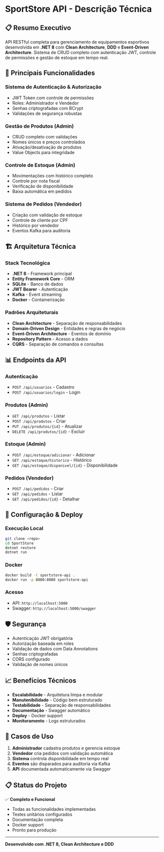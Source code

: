 # SportStore API - Descrição Técnica

## 📋 **Resumo Executivo**

API RESTful completa para gerenciamento de equipamentos esportivos desenvolvida em **.NET 8** com **Clean Architecture**, **DDD** e **Event-Driven Architecture**. Sistema de CRUD completo com autenticação JWT, controle de permissões e gestão de estoque em tempo real.

## 🎯 **Principais Funcionalidades**

### **Sistema de Autenticação & Autorização**
- JWT Token com controle de permissões
- Roles: Administrador e Vendedor
- Senhas criptografadas com BCrypt
- Validações de segurança robustas

### **Gestão de Produtos** (Admin)
- CRUD completo com validações
- Nomes únicos e preços controlados
- Ativação/desativação de produtos
- Value Objects para integridade

### **Controle de Estoque** (Admin)
- Movimentações com histórico completo
- Controle por nota fiscal
- Verificação de disponibilidade
- Baixa automática em pedidos

### **Sistema de Pedidos** (Vendedor)
- Criação com validação de estoque
- Controle de cliente por CPF
- Histórico por vendedor
- Eventos Kafka para auditoria

## 🏗️ **Arquitetura Técnica**

### **Stack Tecnológica**
- **.NET 8** - Framework principal
- **Entity Framework Core** - ORM
- **SQLite** - Banco de dados
- **JWT Bearer** - Autenticação
- **Kafka** - Event streaming
- **Docker** - Containerização

### **Padrões Arquiteturais**
- **Clean Architecture** - Separação de responsabilidades
- **Domain-Driven Design** - Entidades e regras de negócio
- **Event-Driven Architecture** - Eventos de domínio
- **Repository Pattern** - Acesso a dados
- **CQRS** - Separação de comandos e consultas

## 📊 **Endpoints da API**

### **Autenticação**
- `POST /api/usuarios` - Cadastro
- `POST /api/usuarios/login` - Login

### **Produtos** (Admin)
- `GET /api/produtos` - Listar
- `POST /api/produtos` - Criar
- `PUT /api/produtos/{id}` - Atualizar
- `DELETE /api/produtos/{id}` - Excluir

### **Estoque** (Admin)
- `POST /api/estoque/adicionar` - Adicionar
- `GET /api/estoque/historico` - Histórico
- `GET /api/estoque/disponivel/{id}` - Disponibilidade

### **Pedidos** (Vendedor)
- `POST /api/pedidos` - Criar
- `GET /api/pedidos` - Listar
- `GET /api/pedidos/{id}` - Detalhar

## 🔧 **Configuração & Deploy**

### **Execução Local**
```bash
git clone <repo>
cd SportStore
dotnet restore
dotnet run
```

### **Docker**
```bash
docker build -t sportstore-api .
docker run -p 8080:8080 sportstore-api
```

### **Acesso**
- API: `http://localhost:5000`
- Swagger: `http://localhost:5000/swagger`

## 🛡️ **Segurança**

- Autenticação JWT obrigatória
- Autorização baseada em roles
- Validação de dados com Data Annotations
- Senhas criptografadas
- CORS configurado
- Validação de nomes únicos

## 📈 **Benefícios Técnicos**

- **Escalabilidade** - Arquitetura limpa e modular
- **Manutenibilidade** - Código bem estruturado
- **Testabilidade** - Separação de responsabilidades
- **Documentação** - Swagger automático
- **Deploy** - Docker support
- **Monitoramento** - Logs estruturados

## 🎯 **Casos de Uso**

1. **Administrador** cadastra produtos e gerencia estoque
2. **Vendedor** cria pedidos com validação automática
3. **Sistema** controla disponibilidade em tempo real
4. **Eventos** são disparados para auditoria via Kafka
5. **API** documentada automaticamente via Swagger

## 📋 **Status do Projeto**

✅ **Completo e Funcional**
- Todas as funcionalidades implementadas
- Testes unitários configurados
- Documentação completa
- Docker support
- Pronto para produção

---

**Desenvolvido com .NET 8, Clean Architecture e DDD**
